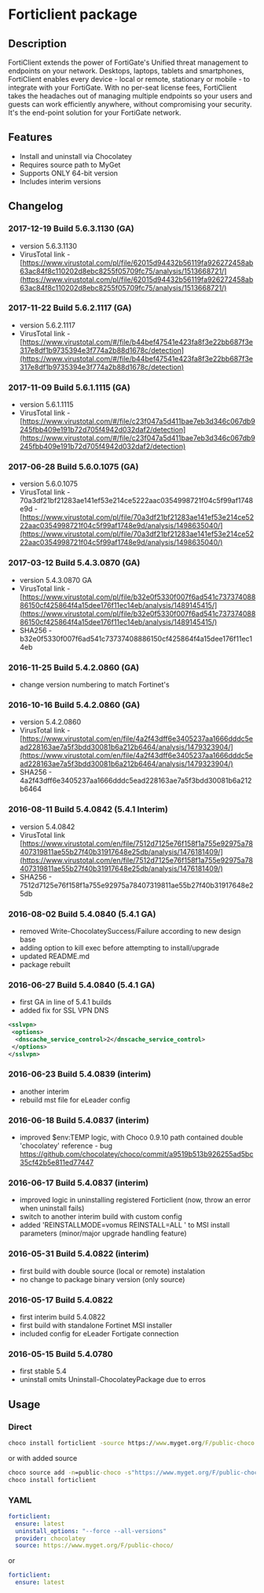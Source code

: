# Forticlient package

## Description

FortiClient extends the power of FortiGate's Unified threat management to endpoints on your network. Desktops, laptops, tablets and smartphones, FortiClient enables every device - local or remote, stationary or mobile - to integrate with your FortiGate. With no per-seat license fees, FortiClient takes the headaches out of managing multiple endpoints so your users and guests can work efficiently anywhere, without compromising your security. It's the end-point solution for your FortiGate network.

## Features

* Install and uninstall via Chocolatey
* Requires source path to MyGet
* Supports ONLY 64-bit version
* Includes interim versions

## Changelog

### 2017-12-19 Build 5.6.3.1130 (GA)

* version 5.6.3.1130
* VirusTotal link - [https://www.virustotal.com/pl/file/62015d94432b56119fa926272458ab63ac84f8c110202d8ebc8255f05709fc75/analysis/1513668721/](https://www.virustotal.com/pl/file/62015d94432b56119fa926272458ab63ac84f8c110202d8ebc8255f05709fc75/analysis/1513668721/)

### 2017-11-22 Build 5.6.2.1117 (GA)

* version 5.6.2.1117
* VirusTotal link - [https://www.virustotal.com/#/file/b44bef47541e423fa8f3e22bb687f3e317e8df1b9735394e3f774a2b88d1678c/detection](https://www.virustotal.com/#/file/b44bef47541e423fa8f3e22bb687f3e317e8df1b9735394e3f774a2b88d1678c/detection)

### 2017-11-09 Build 5.6.1.1115 (GA)

* version 5.6.1.1115
* VirusTotal link - [https://www.virustotal.com/#/file/c23f047a5d411bae7eb3d346c067db9245fbb409e191b72d705f4942d032daf2/detection](https://www.virustotal.com/#/file/c23f047a5d411bae7eb3d346c067db9245fbb409e191b72d705f4942d032daf2/detection)

### 2017-06-28 Build 5.6.0.1075 (GA)

* version 5.6.0.1075
* VirusTotal link - 70a3df21bf21283ae141ef53e214ce5222aac0354998721f04c5f99af1748e9d - [https://www.virustotal.com/pl/file/70a3df21bf21283ae141ef53e214ce5222aac0354998721f04c5f99af1748e9d/analysis/1498635040/](https://www.virustotal.com/pl/file/70a3df21bf21283ae141ef53e214ce5222aac0354998721f04c5f99af1748e9d/analysis/1498635040/)

### 2017-03-12 Build 5.4.3.0870 (GA)

* version 5.4.3.0870 GA
* VirusTotal link - [https://www.virustotal.com/pl/file/b32e0f5330f007f6ad541c73737408886150cf425864f4a15dee176f11ec14eb/analysis/1489145415/](https://www.virustotal.com/pl/file/b32e0f5330f007f6ad541c73737408886150cf425864f4a15dee176f11ec14eb/analysis/1489145415/)
* SHA256 - b32e0f5330f007f6ad541c73737408886150cf425864f4a15dee176f11ec14eb

### 2016-11-25 Build 5.4.2.0860 (GA)

* change version numbering to match Fortinet's

### 2016-10-16 Build 5.4.2.0860 (GA)

* version 5.4.2.0860
* VirusTotal link - [https://www.virustotal.com/en/file/4a2f43dff6e3405237aa1666dddc5ead228163ae7a5f3bdd30081b6a212b6464/analysis/1479323904/](https://www.virustotal.com/en/file/4a2f43dff6e3405237aa1666dddc5ead228163ae7a5f3bdd30081b6a212b6464/analysis/1479323904/)
* SHA256 - 4a2f43dff6e3405237aa1666dddc5ead228163ae7a5f3bdd30081b6a212b6464

### 2016-08-11 Build 5.4.0842 (5.4.1 Interim)

* version 5.4.0842
* VirusTotal link [https://www.virustotal.com/en/file/7512d7125e76f158f1a755e92975a78407319811ae55b27f40b31917648e25db/analysis/1476181409/](https://www.virustotal.com/en/file/7512d7125e76f158f1a755e92975a78407319811ae55b27f40b31917648e25db/analysis/1476181409/)
* SHA256 - 7512d7125e76f158f1a755e92975a78407319811ae55b27f40b31917648e25db

### 2016-08-02 Build 5.4.0840 (5.4.1 GA)

* removed Write-ChocolateySuccess/Failure according to new design base
* adding option to kill exec before attempting to install/upgrade
* updated README.md
* package rebuilt

### 2016-06-27 Build 5.4.0840 (5.4.1 GA)

* first GA in line of 5.4.1 builds
* added fix for SSL VPN DNS

```xml
<sslvpn>
 <options>
  <dnscache_service_control>2</dnscache_service_control>
 </options>
</sslvpn>
```

### 2016-06-23 Build 5.4.0839 (interim)

* another interim
* rebuild mst file for eLeader config

### 2016-06-18 Build 5.4.0837 (interim)

* improved $env:TEMP logic, with Choco 0.9.10 path contained double 'chocolatey' reference - bug https://github.com/chocolatey/choco/commit/a9519b513b926255ad5bc35cf42b5e811ed77447

### 2016-06-17 Build 5.4.0837 (interim)

* improved logic in uninstalling registered Forticlient (now, throw an error when uninstall fails)
* switch to another interim build with custom config
* added 'REINSTALLMODE=vomus REINSTALL=ALL ' to MSI install parameters (minor/major upgrade handling feature)

### 2016-05-31 Build 5.4.0822 (interim)

* first build with double source (local or remote) instalation
* no change to package binary version (only source)

### 2016-05-17 Build 5.4.0822

* first interim build 5.4.0822
* first build with standalone Fortinet MSI installer
* included config for eLeader Fortigate connection

### 2016-05-15 Build 5.4.0780

* first stable 5.4
* uninstall omits Uninstall-ChocolateyPackage due to erros

## Usage

### Direct

```cmd
choco install forticlient -source https://www.myget.org/F/public-choco
```

or with added source

```cmd
choco source add -n=public-choco -s"https://www.myget.org/F/public-choco" --priority=10
choco install forticlient
```

### YAML

```yaml
forticlient:
  ensure: latest
  uninstall_options: "--force --all-versions"
  provider: chocolatey
  source: https://www.myget.org/F/public-choco/
```

or

```yaml
forticlient:
  ensure: latest
```
